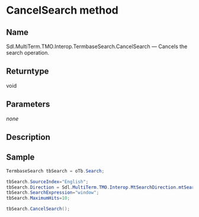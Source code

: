 # CancelSearch method

## Name

Sdl.MultiTerm.TMO.Interop.TermbaseSearch.CancelSearch —          Cancels the search operation.

## Returntype

void

## Parameters
*none*


## Description

## Sample


```cs
TermbaseSearch tbSearch = oTb.Search;

tbSearch.SourceIndex="English";			
tbSearch.Direction = Sdl.MultiTerm.TMO.Interop.MtSearchDirection.mtSearchDown;
tbSearch.SearchExpression="window";
tbSearch.MaximumHits=10;

tbSearch.CancelSearch();
```
